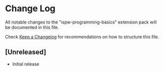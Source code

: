 # Change Log

All notable changes to the "ispw-programming-basics" extension pack will be documented in this file.

Check [Keep a Changelog](http://keepachangelog.com/) for recommendations on how to structure this file.

## [Unreleased]

- Initial release
